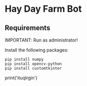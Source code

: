 # Hay Day Farm Bot

## Requirements

IMPORTANT: Run as administrator!

Install the following packages:
```
pip install numpy
pip install opencv-python
pip install customtkinter
```
print('ituqlrgin')